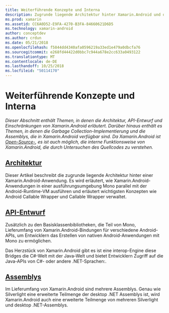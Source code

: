 ```yaml
---
title: Weiterführende Konzepte und Interna
description: Zugrunde liegende Architektur hinter Xamarin.Android und den zugehörigen API-Design.
ms.prod: xamarin
ms.assetid: CC6A0D52-E9FA-4270-B3FA-84660621D6D5
ms.technology: xamarin-android
author: conceptdev
ms.author: crdun
ms.date: 05/21/2018
ms.openlocfilehash: f5844dd4340afa0596219a33ed1e479a0dbcfa76
ms.sourcegitcommit: e268fd44422d0bbc7c944a678e2cc633a0493122
ms.translationtype: MT
ms.contentlocale: de-DE
ms.lasthandoff: 10/25/2018
ms.locfileid: "50114170"
---
```

# <a name="advanced-concepts-and-internals"></a>Weiterführende Konzepte und Interna

_Dieser Abschnitt enthält Themen, in denen die Architektur, API-Entwurf und Einschränkungen von Xamarin.Android erläutert. Darüber hinaus enthält es Themen, in denen die Garbage Collection-Implementierung und die Assemblys, die in Xamarin.Android verfügbar sind. Da Xamarin.Android ist [Open-Source-](https://github.com/xamarin/xamarin-android), es ist auch möglich, die interne Funktionsweise von Xamarin.Android, die durch Untersuchen des Quellcodes zu verstehen._


##  <a name="architectureandroidinternalsarchitecturemd"></a>[Architektur](~/android/internals/architecture.md)

Dieser Artikel beschreibt die zugrunde liegende Architektur hinter einer Xamarin.Android-Anwendung. Es wird erläutert, wie Xamarin.Android-Anwendungen in einer ausführungsumgebung Mono parallel mit der Android-Runtime-VM ausführen und erläutert wichtigsten Konzepten wie Android Callable Wrapper und Callable Wrapper verwaltet. 



##  <a name="api-designandroidinternalsapi-designmd"></a>[API-Entwurf](~/android/internals/api-design.md)

Zusätzlich zu den Basisklassenbibliotheken, die Teil von Mono, Lieferumfang von Xamarin.Android-Bindungen für verschiedene Android-APIs, um Entwicklern das Erstellen von nativen Android-Anwendungen mit Mono zu ermöglichen.

Das Herzstück von Xamarin.Android gibt es ist eine interop-Engine diese Bridges die C#-Welt mit der Java-Welt und bietet Entwicklern Zugriff auf die Java-APIs von C#- oder andere .NET-Sprachen:.



##  <a name="assembliescross-platforminternalsavailable-assembliesmd"></a>[Assemblys](~/cross-platform/internals/available-assemblies.md)

Im Lieferumfang von Xamarin.Android sind mehrere Assemblys. Genau wie Silverlight eine erweiterte Teilmenge der desktop .NET Assemblys ist, wird Xamarin.Android auch eine erweiterte Teilmenge von mehreren Silverlight und desktop .NET-Assemblys. 

